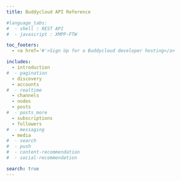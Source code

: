 ```yaml
---
title: Buddycloud API Reference

#language_tabs:
#  - shell : REST API
#  - javascript : XMPP-FTW

toc_footers:
  - <a href='#'>Sign Up for a Buddycloud developer hosting</a>

includes:
  - introduction
#  - pagination
  - discovery
  - accounts
#  - realtime
  - channels
  - nodes
  - posts
#  - posts_more
  - subscriptions
  - followers
#  - messaging
  - media
#  - search
#  - push
#  - content-recommendation
#  - social-recommendation

search: true
---
```


